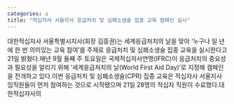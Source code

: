 ```yaml
---
categories: a
title: "적십자사 서울지사 응급처치 및 심폐소생술 집중 교육 캠페인 실시"
---
```

대한적십자사 서울특별시지사(회장 김흥권)는 세계응급처치의 날을 맞아 ‘누구나 일 년에 한 번 의미있는 교육 참여’를 주제로 응급처치 및 심폐소생술 집중 교육을 실시한다고 21일 밝혔다.매년 9월 둘째 주 토요일은 국제적십자사연맹(IFRC)이 응급처치의 중요성과 필요성을 알리기 위해 ‘세계응급처치의 날(World First Aid Day)’로 지정해 캠페인을 전개하고 있다.이번 응급처치 및 심폐소생술(CPR) 집중 교육은 적십자사 서울지사 임직원들이 먼저 참여하는 것으로 시작됐으며 21일 28명의 적십자 직원이 수료했다.대한적십자사의